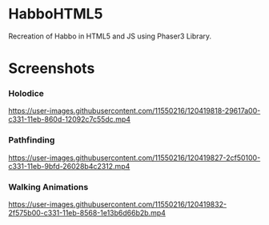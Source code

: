 # HabboHTML5
Recreation of Habbo in HTML5 and JS using Phaser3 Library.

# Screenshots
### Holodice

https://user-images.githubusercontent.com/11550216/120419818-29617a00-c331-11eb-860d-12092c7c55dc.mp4


### Pathfinding

https://user-images.githubusercontent.com/11550216/120419827-2cf50100-c331-11eb-9bfd-26028b4c2312.mp4


### Walking Animations

https://user-images.githubusercontent.com/11550216/120419832-2f575b00-c331-11eb-8568-1e13b6d66b2b.mp4


